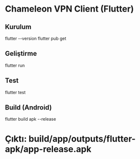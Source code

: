 # Chameleon VPN Client (Flutter)

## Kurulum
flutter --version
flutter pub get

## Geliştirme
flutter run

## Test
flutter test

## Build (Android)
flutter build apk --release
# Çıktı: build/app/outputs/flutter-apk/app-release.apk
